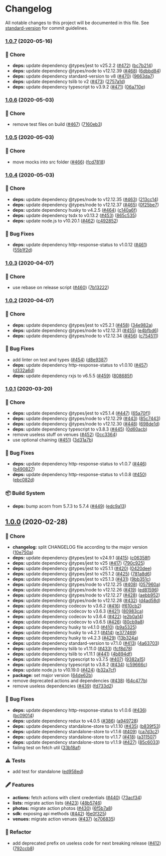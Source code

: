 # Changelog

All notable changes to this project will be documented in this file. See [standard-version](https://github.com/conventional-changelog/standard-version) for commit guidelines.

### [1.0.7](https://github.com/arnaud-zg/ts-foursquare/compare/v1.0.6...v1.0.7) (2020-05-16)


### 🔧 Chore

* **deps:** update dependency @types/jest to v25.2.2 ([#472](https://github.com/arnaud-zg/ts-foursquare/issues/472)) ([bc7b214](https://github.com/arnaud-zg/ts-foursquare/commit/bc7b21445942c05e35d2cc7b59fbf72c7509f7f0))
* **deps:** update dependency @types/node to v12.12.39 ([#468](https://github.com/arnaud-zg/ts-foursquare/issues/468)) ([6dbbd84](https://github.com/arnaud-zg/ts-foursquare/commit/6dbbd84fc20c03270c951bf7d84108e7121d20ec))
* **deps:** update dependency standard-version to v8 ([#470](https://github.com/arnaud-zg/ts-foursquare/issues/470)) ([9663da7](https://github.com/arnaud-zg/ts-foursquare/commit/9663da74c79362999ed17111edbe14cfa9b884e2))
* **deps:** update dependency tslib to v2 ([#473](https://github.com/arnaud-zg/ts-foursquare/issues/473)) ([2757a1d](https://github.com/arnaud-zg/ts-foursquare/commit/2757a1d14b7d4e2314852c80824fc80e57c68681))
* **deps:** update dependency typescript to v3.9.2 ([#471](https://github.com/arnaud-zg/ts-foursquare/issues/471)) ([06a710e](https://github.com/arnaud-zg/ts-foursquare/commit/06a710e8dafeb338f1b335476a99ab5ac67f6abf))

### [1.0.6](https://github.com/arnaud-zg/ts-foursquare/compare/v1.0.5...v1.0.6) (2020-05-03)


### 🔧 Chore

* remove test files on build ([#467](https://github.com/arnaud-zg/ts-foursquare/issues/467)) ([7160eb3](https://github.com/arnaud-zg/ts-foursquare/commit/7160eb301ab8cef4ad0643d28efdeafb1b42ecfd))

### [1.0.5](https://github.com/arnaud-zg/ts-foursquare/compare/v1.0.4...v1.0.5) (2020-05-03)


### 🔧 Chore

* move mocks into src folder ([#466](https://github.com/arnaud-zg/ts-foursquare/issues/466)) ([fcd7818](https://github.com/arnaud-zg/ts-foursquare/commit/fcd7818051fc2b363a142b1e4e537eb8370b1d55))

### [1.0.4](https://github.com/arnaud-zg/ts-foursquare/compare/v1.0.3...v1.0.4) (2020-05-03)


### 🔧 Chore

* **deps:** update dependency @types/node to v12.12.35 ([#463](https://github.com/arnaud-zg/ts-foursquare/issues/463)) ([213cc14](https://github.com/arnaud-zg/ts-foursquare/commit/213cc14f461b9037d4796c95dccd63d5736c0404))
* **deps:** update dependency @types/node to v12.12.37 ([#465](https://github.com/arnaud-zg/ts-foursquare/issues/465)) ([0f25be7](https://github.com/arnaud-zg/ts-foursquare/commit/0f25be7a061101fb5ca484b607cd565c65b5d966))
* **deps:** update dependency husky to v4.2.5 ([#464](https://github.com/arnaud-zg/ts-foursquare/issues/464)) ([c140a6f](https://github.com/arnaud-zg/ts-foursquare/commit/c140a6f979d295dea4d9404826f6d567ae73516b))
* **deps:** update dependency tsdx to v0.13.2 ([#453](https://github.com/arnaud-zg/ts-foursquare/issues/453)) ([865c535](https://github.com/arnaud-zg/ts-foursquare/commit/865c53570034bbe0463bcbf4ee76da17e21fbfa0))
* **deps:** update node.js to v10.20.1 ([#462](https://github.com/arnaud-zg/ts-foursquare/issues/462)) ([c492852](https://github.com/arnaud-zg/ts-foursquare/commit/c4928523147ba8cdc331c95013f6b0af71e84b0a))


### 🐛 Bug Fixes

* **deps:** update dependency http-response-status to v1.0.12 ([#461](https://github.com/arnaud-zg/ts-foursquare/issues/461)) ([55b1f2d](https://github.com/arnaud-zg/ts-foursquare/commit/55b1f2d839b9b2709ae3c770219cf4f869059853))

### [1.0.3](https://github.com/arnaud-zg/ts-foursquare/compare/v1.0.2...v1.0.3) (2020-04-07)


### 🔧 Chore

* use rebase on release script ([#460](https://github.com/arnaud-zg/ts-foursquare/issues/460)) ([7b13222](https://github.com/arnaud-zg/ts-foursquare/commit/7b132224fe68a38dfe154060a6a43b796cb7f8d8))

### [1.0.2](https://github.com/arnaud-zg/ts-foursquare/compare/v1.0.1...v1.0.2) (2020-04-07)


### 🔧 Chore

* **deps:** update dependency @types/jest to v25.2.1 ([#458](https://github.com/arnaud-zg/ts-foursquare/issues/458)) ([34e982a](https://github.com/arnaud-zg/ts-foursquare/commit/34e982a5780ccbb277c3d8a4c0ec56ee1b67ab81))
* **deps:** update dependency @types/node to v12.12.31 ([#455](https://github.com/arnaud-zg/ts-foursquare/issues/455)) ([e4bfbd6](https://github.com/arnaud-zg/ts-foursquare/commit/e4bfbd6b81e8548a49c134e15a57649b206e2570))
* **deps:** update dependency @types/node to v12.12.34 ([#456](https://github.com/arnaud-zg/ts-foursquare/issues/456)) ([c754511](https://github.com/arnaud-zg/ts-foursquare/commit/c75451100c78d962f7e1a9e2f1086da0356619da))


### 🐛 Bug Fixes

* add linter on test and types ([#454](https://github.com/arnaud-zg/ts-foursquare/issues/454)) ([d8e9387](https://github.com/arnaud-zg/ts-foursquare/commit/d8e9387c475970b7e3de948a816a7acbebcf0c9d))
* **deps:** update dependency http-response-status to v1.0.10 ([#457](https://github.com/arnaud-zg/ts-foursquare/issues/457)) ([d332a6d](https://github.com/arnaud-zg/ts-foursquare/commit/d332a6d718eae1261362cd8d7d7ffc53098af589))
* **deps:** update dependency rxjs to v6.5.5 ([#459](https://github.com/arnaud-zg/ts-foursquare/issues/459)) ([808685f](https://github.com/arnaud-zg/ts-foursquare/commit/808685fce287971c45a8887fd85ad3e1f9c41361))

### [1.0.1](https://github.com/arnaud-zg/ts-foursquare/compare/v1.0.0...v1.0.1) (2020-03-20)


### 🔧 Chore

* **deps:** update dependency @types/jest to v25.1.4 ([#447](https://github.com/arnaud-zg/ts-foursquare/issues/447)) ([65a70f1](https://github.com/arnaud-zg/ts-foursquare/commit/65a70f1ea63925075febfd210ba8f8b81a76f257))
* **deps:** update dependency @types/node to v12.12.29 ([#443](https://github.com/arnaud-zg/ts-foursquare/issues/443)) ([85c7443](https://github.com/arnaud-zg/ts-foursquare/commit/85c7443f4095422d15c22460d9d819d0db8a44d5))
* **deps:** update dependency @types/node to v12.12.30 ([#448](https://github.com/arnaud-zg/ts-foursquare/issues/448)) ([698de1d](https://github.com/arnaud-zg/ts-foursquare/commit/698de1da4c29fda88e84365fc237c3062a408953))
* **deps:** update dependency typescript to v3.8.3 ([#445](https://github.com/arnaud-zg/ts-foursquare/issues/445)) ([0d60acb](https://github.com/arnaud-zg/ts-foursquare/commit/0d60acb0900a91e97f000954cf2663591423a661))
* remove useless stuff on venues ([#452](https://github.com/arnaud-zg/ts-foursquare/issues/452)) ([0cc3364](https://github.com/arnaud-zg/ts-foursquare/commit/0cc3364d7a21fa9abd050cfa293bf2e9d2760dde))
* use optional chaining ([#451](https://github.com/arnaud-zg/ts-foursquare/issues/451)) ([3d31a7b](https://github.com/arnaud-zg/ts-foursquare/commit/3d31a7bc4b178720f2a2a82235255eb9b8c6db0b))


### 🐛 Bug Fixes

* **deps:** update dependency http-response-status to v1.0.7 ([#446](https://github.com/arnaud-zg/ts-foursquare/issues/446)) ([b490827](https://github.com/arnaud-zg/ts-foursquare/commit/b4908273a7a225730f407e220c439d044c8826a7))
* **deps:** update dependency http-response-status to v1.0.8 ([#450](https://github.com/arnaud-zg/ts-foursquare/issues/450)) ([ebc082d](https://github.com/arnaud-zg/ts-foursquare/commit/ebc082d44af394040594e93171adc03b83bbcf62))


### 📦 Build System

* **deps:** bump acorn from 5.7.3 to 5.7.4 ([#449](https://github.com/arnaud-zg/ts-foursquare/issues/449)) ([edc9a13](https://github.com/arnaud-zg/ts-foursquare/commit/edc9a1378fe510ca280ae252d731c00597d9ddad))

## [1.0.0](https://github.com/arnaud-zg/ts-foursquare/compare/v0.7.1...v1.0.0) (2020-02-28)


### 🔧 Chore

* **changelog:** split CHANGELOG file according to the major version ([10e750a](https://github.com/arnaud-zg/ts-foursquare/commit/10e750a64357895721c43021bb7bc31363e92481))
* **deps:** update dependency @types/jest to v24.9.1 ([#415](https://github.com/arnaud-zg/ts-foursquare/issues/415)) ([c06358f](https://github.com/arnaud-zg/ts-foursquare/commit/c06358fe532288f5248983581215d8a41448f831))
* **deps:** update dependency @types/jest to v25 ([#417](https://github.com/arnaud-zg/ts-foursquare/issues/417)) ([790c925](https://github.com/arnaud-zg/ts-foursquare/commit/790c925d216a5d28ab03ade510a6f46959f5358d))
* **deps:** update dependency @types/jest to v25.1.1 ([#420](https://github.com/arnaud-zg/ts-foursquare/issues/420)) ([0420dee](https://github.com/arnaud-zg/ts-foursquare/commit/0420deed6192d40cc895e5c7c621d51b7fd2a796))
* **deps:** update dependency @types/jest to v25.1.2 ([#425](https://github.com/arnaud-zg/ts-foursquare/issues/425)) ([781a8d6](https://github.com/arnaud-zg/ts-foursquare/commit/781a8d6e0ee75dc91fc6f893ae5c8790f63142c8))
* **deps:** update dependency @types/jest to v25.1.3 ([#431](https://github.com/arnaud-zg/ts-foursquare/issues/431)) ([9bb351c](https://github.com/arnaud-zg/ts-foursquare/commit/9bb351c02548049f8df57549b0758148a6301e1f))
* **deps:** update dependency @types/node to v12.12.25 ([#408](https://github.com/arnaud-zg/ts-foursquare/issues/408)) ([057960a](https://github.com/arnaud-zg/ts-foursquare/commit/057960a826e4ce77ee0663c98ebb74e64a5357d2))
* **deps:** update dependency @types/node to v12.12.26 ([#419](https://github.com/arnaud-zg/ts-foursquare/issues/419)) ([ed81596](https://github.com/arnaud-zg/ts-foursquare/commit/ed81596764af6aabd36916de80490e856d3dc1a8))
* **deps:** update dependency @types/node to v12.12.27 ([#428](https://github.com/arnaud-zg/ts-foursquare/issues/428)) ([aebb952](https://github.com/arnaud-zg/ts-foursquare/commit/aebb95230af03f31f1e16fea40106f9c56ca7bb3))
* **deps:** update dependency @types/node to v12.12.28 ([#432](https://github.com/arnaud-zg/ts-foursquare/issues/432)) ([d4ad58d](https://github.com/arnaud-zg/ts-foursquare/commit/d4ad58d8fd97afc6f9ce1be448894cace2891854))
* **deps:** update dependency codecov to v3.6.2 ([#416](https://github.com/arnaud-zg/ts-foursquare/issues/416)) ([f610cb2](https://github.com/arnaud-zg/ts-foursquare/commit/f610cb2a29fc13874bf1fcd404b3fb21b3c35bab))
* **deps:** update dependency codecov to v3.6.3 ([#421](https://github.com/arnaud-zg/ts-foursquare/issues/421)) ([80983ca](https://github.com/arnaud-zg/ts-foursquare/commit/80983ca84cb053d225c6b88a201c2e822872d1f5))
* **deps:** update dependency codecov to v3.6.4 ([#422](https://github.com/arnaud-zg/ts-foursquare/issues/422)) ([e2b0a14](https://github.com/arnaud-zg/ts-foursquare/commit/e2b0a142a69516b789627e2b497972cfac1cd22a))
* **deps:** update dependency codecov to v3.6.5 ([#426](https://github.com/arnaud-zg/ts-foursquare/issues/426)) ([80cb9a8](https://github.com/arnaud-zg/ts-foursquare/commit/80cb9a83ad9ead23a9fd8a27e6c482f2cf80087a))
* **deps:** update dependency husky to v4.1.0 ([#410](https://github.com/arnaud-zg/ts-foursquare/issues/410)) ([b9a5325](https://github.com/arnaud-zg/ts-foursquare/commit/b9a5325dcf132bf7d0ebfb65673d5cc4bcb4a9fa))
* **deps:** update dependency husky to v4.2.1 ([#414](https://github.com/arnaud-zg/ts-foursquare/issues/414)) ([e377469](https://github.com/arnaud-zg/ts-foursquare/commit/e377469097b77375bdd09eebbe939278bcf2ece5))
* **deps:** update dependency husky to v4.2.3 ([#429](https://github.com/arnaud-zg/ts-foursquare/issues/429)) ([13b324a](https://github.com/arnaud-zg/ts-foursquare/commit/13b324ac56e5ed94cd7e96a06df0ba48a2dad3a6))
* **deps:** update dependency standard-version to v7.1.0 ([#413](https://github.com/arnaud-zg/ts-foursquare/issues/413)) ([4a63703](https://github.com/arnaud-zg/ts-foursquare/commit/4a63703baf77170fe924ee587af94ee969b10925))
* **deps:** update dependency tslib to v1.11.0 ([#433](https://github.com/arnaud-zg/ts-foursquare/issues/433)) ([fcf8d78](https://github.com/arnaud-zg/ts-foursquare/commit/fcf8d78a7ca0fe5b171157755af14190615b0b67))
* **deps:** update dependency tslib to v1.11.1 ([#441](https://github.com/arnaud-zg/ts-foursquare/issues/441)) ([4b894df](https://github.com/arnaud-zg/ts-foursquare/commit/4b894df497a13828d423e131141fc146f64e0f19))
* **deps:** update dependency typescript to v3.7.5 ([#407](https://github.com/arnaud-zg/ts-foursquare/issues/407)) ([9382a15](https://github.com/arnaud-zg/ts-foursquare/commit/9382a152925eaf369b5006fe9ac9869095f00197))
* **deps:** update dependency typescript to v3.8.2 ([#434](https://github.com/arnaud-zg/ts-foursquare/issues/434)) ([c59666c](https://github.com/arnaud-zg/ts-foursquare/commit/c59666c8cb07134061836014cafc562d5a906001))
* **deps:** update node.js to v10.19.0 ([#424](https://github.com/arnaud-zg/ts-foursquare/issues/424)) ([b32a7cf](https://github.com/arnaud-zg/ts-foursquare/commit/b32a7cf2c8929ae086330657017ff6bca67d06a2))
* **package:** set major version ([64de62b](https://github.com/arnaud-zg/ts-foursquare/commit/64de62b15b2eae646e4a016f63b846d592e9ec97))
* remove deprecated actions and dependencies ([#438](https://github.com/arnaud-zg/ts-foursquare/issues/438)) ([64c477b](https://github.com/arnaud-zg/ts-foursquare/commit/64c477b2c2c1f00427bfa1ba39939963858916e3))
* remove useless dependencies ([#439](https://github.com/arnaud-zg/ts-foursquare/issues/439)) ([fd733d2](https://github.com/arnaud-zg/ts-foursquare/commit/fd733d2d9639efe41fa6e9c2fe474f94e92abd72))


### 🐛 Bug Fixes

* **deps:** update dependency http-response-status to v1.0.6 ([#436](https://github.com/arnaud-zg/ts-foursquare/issues/436)) ([bc09014](https://github.com/arnaud-zg/ts-foursquare/commit/bc090140ace17bc489e1c67d0f69eaebf81d4e3e))
* **deps:** update dependency redux to v4.0.5 ([#386](https://github.com/arnaud-zg/ts-foursquare/issues/386)) ([a949728](https://github.com/arnaud-zg/ts-foursquare/commit/a94972897f58b0c82d983d9a7c5306ea4e9c8729))
* **deps:** update dependency standalone-store to v1.1.10 ([#435](https://github.com/arnaud-zg/ts-foursquare/issues/435)) ([b839f53](https://github.com/arnaud-zg/ts-foursquare/commit/b839f53382489ff9c87a3304e5bc58b1e4e2b44d))
* **deps:** update dependency standalone-store to v1.1.6 ([#409](https://github.com/arnaud-zg/ts-foursquare/issues/409)) ([ca7d3c2](https://github.com/arnaud-zg/ts-foursquare/commit/ca7d3c2cd2394d0344bd6f20503a01f96db721cb))
* **deps:** update dependency standalone-store to v1.1.7 ([#418](https://github.com/arnaud-zg/ts-foursquare/issues/418)) ([a311507](https://github.com/arnaud-zg/ts-foursquare/commit/a31150728c6ed66a37bae9021490214d96152c49))
* **deps:** update dependency standalone-store to v1.1.9 ([#427](https://github.com/arnaud-zg/ts-foursquare/issues/427)) ([85c6033](https://github.com/arnaud-zg/ts-foursquare/commit/85c60331e5f0e37cdd05527f8ad4fee8749b4699))
* failing test on fetch util ([33b18af](https://github.com/arnaud-zg/ts-foursquare/commit/33b18afce768d1d0d709c5e206656e61b4b15cf2))


### ⚠️ Tests

* add test for standalone ([ed958ed](https://github.com/arnaud-zg/ts-foursquare/commit/ed958ed0de057a6b5fa745ca31543437d2a853ba))


### 🖋 Features

* **actions:** fetch actions with client credentials ([#440](https://github.com/arnaud-zg/ts-foursquare/issues/440)) ([73acf34](https://github.com/arnaud-zg/ts-foursquare/commit/73acf34277e858128424dd20e55f6e75b1ff27c1))
* **lists:** migrate action lists ([#423](https://github.com/arnaud-zg/ts-foursquare/issues/423)) ([48b5746](https://github.com/arnaud-zg/ts-foursquare/commit/48b574662ccc20989978b692af5e479308d229bb))
* **photos:** migrate action photos ([#430](https://github.com/arnaud-zg/ts-foursquare/issues/430)) ([6f5b7a8](https://github.com/arnaud-zg/ts-foursquare/commit/6f5b7a86749aef765c0563862dcdf04cfc912e79))
* **sdk:** exposing api methods ([#442](https://github.com/arnaud-zg/ts-foursquare/issues/442)) ([6e0f325](https://github.com/arnaud-zg/ts-foursquare/commit/6e0f32551f6b2062783c50a2586bb0f2847a1ddf))
* **venues:** migrate action venues ([#437](https://github.com/arnaud-zg/ts-foursquare/issues/437)) ([e706835](https://github.com/arnaud-zg/ts-foursquare/commit/e7068355ae727669edf8aa34d89771b66665fa74))


### 🚧 Refactor

* add deprecated prefix on useless code for next breaking release ([#412](https://github.com/arnaud-zg/ts-foursquare/issues/412)) ([792ccb8](https://github.com/arnaud-zg/ts-foursquare/commit/792ccb865420c06af481a572d854e92f7f2ac31f))

